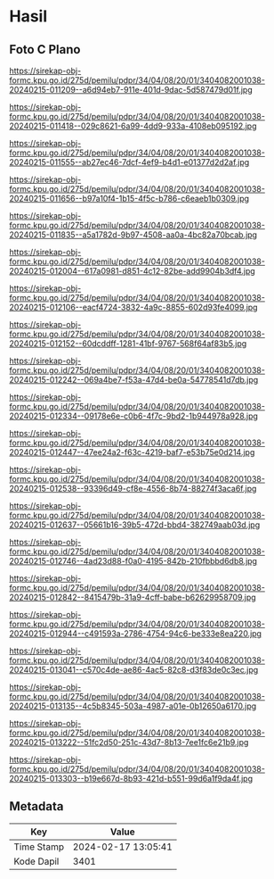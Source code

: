 # Hasil

## Foto C Plano

https://sirekap-obj-formc.kpu.go.id/275d/pemilu/pdpr/34/04/08/20/01/3404082001038-20240215-011209--a6d94eb7-911e-401d-9dac-5d587479d01f.jpg

https://sirekap-obj-formc.kpu.go.id/275d/pemilu/pdpr/34/04/08/20/01/3404082001038-20240215-011418--029c8621-6a99-4dd9-933a-4108eb095192.jpg

https://sirekap-obj-formc.kpu.go.id/275d/pemilu/pdpr/34/04/08/20/01/3404082001038-20240215-011555--ab27ec46-7dcf-4ef9-b4d1-e01377d2d2af.jpg

https://sirekap-obj-formc.kpu.go.id/275d/pemilu/pdpr/34/04/08/20/01/3404082001038-20240215-011656--b97a10f4-1b15-4f5c-b786-c6eaeb1b0309.jpg

https://sirekap-obj-formc.kpu.go.id/275d/pemilu/pdpr/34/04/08/20/01/3404082001038-20240215-011835--a5a1782d-9b97-4508-aa0a-4bc82a70bcab.jpg

https://sirekap-obj-formc.kpu.go.id/275d/pemilu/pdpr/34/04/08/20/01/3404082001038-20240215-012004--617a0981-d851-4c12-82be-add9904b3df4.jpg

https://sirekap-obj-formc.kpu.go.id/275d/pemilu/pdpr/34/04/08/20/01/3404082001038-20240215-012106--eacf4724-3832-4a9c-8855-602d93fe4099.jpg

https://sirekap-obj-formc.kpu.go.id/275d/pemilu/pdpr/34/04/08/20/01/3404082001038-20240215-012152--60dcddff-1281-41bf-9767-568f64af83b5.jpg

https://sirekap-obj-formc.kpu.go.id/275d/pemilu/pdpr/34/04/08/20/01/3404082001038-20240215-012242--069a4be7-f53a-47d4-be0a-54778541d7db.jpg

https://sirekap-obj-formc.kpu.go.id/275d/pemilu/pdpr/34/04/08/20/01/3404082001038-20240215-012334--09178e6e-c0b6-4f7c-9bd2-1b944978a928.jpg

https://sirekap-obj-formc.kpu.go.id/275d/pemilu/pdpr/34/04/08/20/01/3404082001038-20240215-012447--47ee24a2-f63c-4219-baf7-e53b75e0d214.jpg

https://sirekap-obj-formc.kpu.go.id/275d/pemilu/pdpr/34/04/08/20/01/3404082001038-20240215-012538--93396d49-cf8e-4556-8b74-88274f3aca6f.jpg

https://sirekap-obj-formc.kpu.go.id/275d/pemilu/pdpr/34/04/08/20/01/3404082001038-20240215-012637--05661b16-39b5-472d-bbd4-382749aab03d.jpg

https://sirekap-obj-formc.kpu.go.id/275d/pemilu/pdpr/34/04/08/20/01/3404082001038-20240215-012746--4ad23d88-f0a0-4195-842b-210fbbbd6db8.jpg

https://sirekap-obj-formc.kpu.go.id/275d/pemilu/pdpr/34/04/08/20/01/3404082001038-20240215-012842--8415479b-31a9-4cff-babe-b62629958709.jpg

https://sirekap-obj-formc.kpu.go.id/275d/pemilu/pdpr/34/04/08/20/01/3404082001038-20240215-012944--c491593a-2786-4754-94c6-be333e8ea220.jpg

https://sirekap-obj-formc.kpu.go.id/275d/pemilu/pdpr/34/04/08/20/01/3404082001038-20240215-013041--c570c4de-ae86-4ac5-82c8-d3f83de0c3ec.jpg

https://sirekap-obj-formc.kpu.go.id/275d/pemilu/pdpr/34/04/08/20/01/3404082001038-20240215-013135--4c5b8345-503a-4987-a01e-0b12650a6170.jpg

https://sirekap-obj-formc.kpu.go.id/275d/pemilu/pdpr/34/04/08/20/01/3404082001038-20240215-013222--51fc2d50-251c-43d7-8b13-7ee1fc6e21b9.jpg

https://sirekap-obj-formc.kpu.go.id/275d/pemilu/pdpr/34/04/08/20/01/3404082001038-20240215-013303--b19e667d-8b93-421d-b551-99d6a1f9da4f.jpg


## Metadata

| Key        | Value               |
| ---------- | ------------------- |
| Time Stamp | 2024-02-17 13:05:41 |
| Kode Dapil | 3401                |



